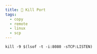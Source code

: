 ```yaml
---
title: 🔪 Kill Port
tags:
  - copy
  - remote
  - linux
  - scp
---
```


```text
kill -9 $(lsof -t -i:8080 -sTCP:LISTEN)
```
